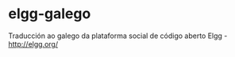 elgg-galego
===========

Traducción ao galego da plataforma social de código aberto Elgg - http://elgg.org/
